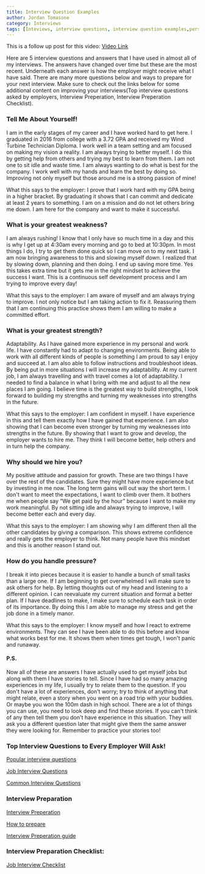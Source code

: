 ```yaml
---
title: Interview Question Examples
author: Jordan Tomasone
category: Interviews
tags: [Inteviews, interview questions, interview question examples,personal interview proccess, building a better self, self help, personal development, how to get a job, how to perfrom better at interviews, interview advice, interview training, canadian vlogger, canadaian, jordan tomasone, jordantomasone, interview questions youtube, interview question samples, interview advice, good interview advice,Interview skills,how to take an interview,how to improve interview skills,making the best out of an interview,powerful tips for interviews,game changing tips for interviews,how to ace an interview,what type of questions are asked at interviews,interview practice questions,how to practice interviews,what is a good interview,how to properly perform an interview,best practices for interviews]
---
```

This is a follow up post for this video: [Video Link](https://www.youtube.com/watch?v=22h9CpSQMOw)

Here are 5 interview questions and answers that I have used in almost all of my interviews. The answers have changed over time but these are the most recent. Underneath each answer is how the employer might receive what I have said. There are many more questions below and ways to prepare for your next interview. Make sure to check out the links below for some additional content on improving your interviews(Top interview questions asked by employers, Interview Preperation, Interview Preperation Checklist).

### Tell Me About Yourself!

I am in the early stages of my career and I have worked hard to get here. I graduated in 2016 from college with a 3.72 GPA and received my Wind Turbine Technician Diploma. I work well in a team setting and am focused on making my vision a reality. I am always trying to better myself. I do this by getting help from others and trying my best to learn from them. I am not one to sit idle and waste time. I am always wanting to do what is best for the company. I work well with my hands and learn the best by doing so. Improving not only myself but those around me is a strong passion of mine!

What this says to the employer: I prove that I work hard with my GPA being in a higher bracket. By  graduating it shows that I can commit and dedicate at least 2 years to something. I am on a mission and do not let others bring me down. I am here for the company and want to make it successful.

### What is your greatest weakness?

I am always rushing! I know that I only have so much time in a day and this is why I get up at 4:30am every morning and go to bed at 10:30pm. In most things I do, I try to get them done quick so I can move on to my next task. I am now bringing awareness to this and slowing myself down. I realized that by slowing down, planning and then doing. I end up saving more time. Yes this takes extra time but it gets me in the right mindset to achieve the success I want. This is a continuous self development process and I am trying to improve every day!

What this says to the employer: I am aware of myself and am always trying to improve. I not only notice but I am taking action to fix it. Reassuring them that I am continuing this practice shows them I am willing to make a committed effort.

### What is your greatest strength?

Adaptability. As I have gained more experience in my personal and work life. I have constantly had to adapt to changing environments. Being able to work with all different kinds of people is something I am proud to say I enjoy and succeed at. I am also able to follow instructions and troubleshoot ideas. By being put in more situations I will increase my adaptability. At my current job, I  am always travelling and with travel comes a lot of adaptability. I needed to find a balance in what I bring with me and adjust to all the new places I am going. I believe time is the greatest way to build strengths, I look forward to building my strengths and turning my weaknesses into strengths in the future.

What this says to the employer: I am confident in myself. I have experience in this and tell them exactly how I have gained that experience. I am also showing that I can become even stronger by turning my weaknesses into strengths in the future. By showing that I want to grow and develop, the employer wants to hire me. They think I will become better, help others and in turn help the company.

### Why should we hire you?

My positive attitude and passion for growth. These are two things I have over the rest of the candidates. Sure they might have more experience but by investing in me now. The long term gains will out way the short term. I don't want to meet the expectations, I want to climb over them. It bothers me when people say “We get paid by the hour” because I want to make my work meaningful. By not sitting idle and always trying to improve, I will become better each and every day.

What this says to the employer: I am showing why I am different then all the other candidates by giving a comparison. This shows extreme confidence and really gets the employer to think. Not many people have this mindset and this is another reason I stand out.

### How do you handle pressure?

I break it into pieces because it is easier to handle a bunch of small tasks than a large one. If I am beginning to get overwhelmed I will make sure to ask others for help. By letting thoughts out of my head and listening to a different opinion. I can reevaluate my current situation and format a better plan. If I have deadlines to make, I make sure to schedule each task in order of its importance. By doing this I am able to manage my stress and get the job done in a timely manor.

What this says to the employer: I know myself and how I react to extreme environments. They can see I have been able to do this before and know what works best for me. It shows them when times get tough, I won't panic and runaway.



#### P.S.

Now all of these are answers I have actually used to get myself jobs but along with them I have stories to tell. Since I have had so many amazing experiences in my life, I usually try to relate them to the question. If you don't have a lot of experiences, don't worry; try to think of anything that might relate, even a story when you went on a road trip with your buddies. Or maybe you won the 100m dash in high school. There are a lot of things you can use, you need to look deep and find these stories. If you can't think of any then tell them you don't have experience in this situation. They will ask you a different question later that might give them the same answer they were looking for. Remember to practice your stories too!



### Top Interview Questions to Every Employer Will Ask!

[Popular interview questions](http://www.businessnewsdaily.com/9443-popular-interview-questions.html)

[Job Interview Questions](http://www.businessnewsdaily.com/5796-job-interview-questions.html)

[Common Interview Questions](https://www.glassdoor.com/blog/common-interview-questions/)

### Interview Preparation

[Interview Preperation](https://www.thebalance.com/how-to-prepare-for-a-job-interview-2061361)

[How to prepare](https://www.theguardian.com/careers/careers-blog/job-interview-checklist-how-to-prepare)

[Interview Preperation guide](http://au.hudson.com/job-seekers/career-advice/interview-preparation-guide)

### Interview Preparation Checklist:

[Job Interview Checklist](https://www.livecareer.com/quintessential/job-interview-checklist)
